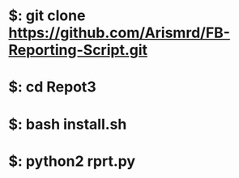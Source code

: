 
# $: git clone https://github.com/Arismrd/FB-Reporting-Script.git
# $: cd Repot3
# $: bash install.sh
# $: python2 rprt.py


